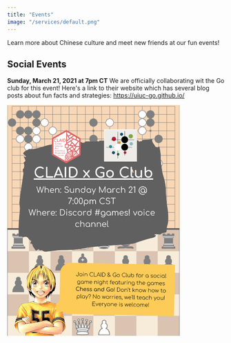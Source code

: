 ```yaml
---
title: "Events"
image: "/services/default.png"
---
```

<style>
@media screen and (max-width: 800px) {
  #div-desktop {
    width: 100%;
  }
}
</style>

Learn more about Chinese culture and meet new friends at our fun events!

## __Social Events__


**Sunday, March 21, 2021 at 7pm CT**
We are officially collaborating wit the Go club for this event! Here's a link to their website which has several blog posts about fun facts and strategies: <a href="https://uiuc-go.github.io/">https://uiuc-go.github.io/</a>
<br>

<img src="/images/services/claid_go_club.png" id="div-desktop" alt="Study Session" width="400"/>
<br>
<!--
Get to know other CLAID members at our social events!

- Study sessions
- Movie nights
- Game nights

    *…And more!*

#### <u>Upcoming Events</u>
<p></p>

**Mon-Thurs 7-11pm: Study Session on Discord**

Study with our Social Chair You Shen in our study-sesh voice channel on Discord! Get to know You, meet new friends, or find some study buddies.
<img src="/images/services/study-session.png" id="div-desktop" alt="Study Session" width="400"/>
-->
<br>
## __Cultural Events__

Explore different aspects of Chinese culture at our cultural events!

- Chinese holiday celebrations
- A Peek into China: Learn about the differences between cities/regions in China
- Taste of China: Delve into China's diverse and unique cuisine

    *...And more!*

#### <u>Upcoming Events</u>
<p></p>

**Friday, March 12th, 7:00PM CST: Drinking Culture in China**

Join us online through **Zoom** (link below) to learn about drinking culture in China! Explore the traditions and customs of Chinese drinking culture throughout history, in literature, and modern day. Discover the importance of alcohol in Asian cultures and play some (alcohol-free) drinking games!

- [Zoom link](https://illinois.zoom.us/j/88415099793?pwd=SnJSNVlOTG1JT08xSDhwK25tQks0Zz09)
- Meeting ID: 884 1509 9793
- Password: CLAID

<img src="/images/services/drinking-culture.png" id="div-desktop" alt="Drinking Culture" width="400"/>


